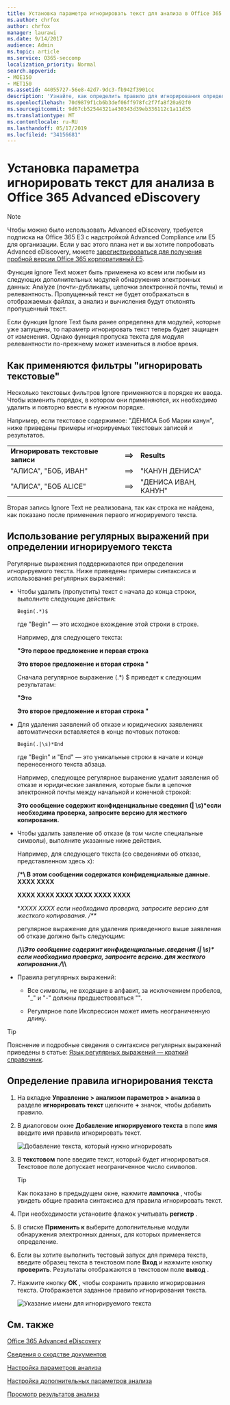 ```yaml
---
title: Установка параметра игнорировать текст для анализа в Office 365 Advanced eDiscovery
ms.author: chrfox
author: chrfox
manager: laurawi
ms.date: 9/14/2017
audience: Admin
ms.topic: article
ms.service: O365-seccomp
localization_priority: Normal
search.appverid:
- MOE150
- MET150
ms.assetid: 44055727-56e8-42d7-9dc3-fb942f3901cc
description: 'Узнайте, как определить правило для игнорирования определенного текста при использовании модулей анализа и обработки в Office 365 Advanced eDiscovery.  '
ms.openlocfilehash: 70d9879f1cb6b3def06ff978fc2f7fa8f20a92f0
ms.sourcegitcommit: 9d67cb52544321a430343d39eb336112c1a11d35
ms.translationtype: MT
ms.contentlocale: ru-RU
ms.lasthandoff: 05/17/2019
ms.locfileid: "34156681"
---
```

# <a name="set-ignore-text-option-for-analyze-in-office-365-advanced-ediscovery"></a>Установка параметра игнорировать текст для анализа в Office 365 Advanced eDiscovery

> [!NOTE]
> Чтобы можно было использовать Advanced eDiscovery, требуется подписка на Office 365 E3 с надстройкой Advanced Compliance или E5 для организации. Если у вас этого плана нет и вы хотите попробовать Advanced eDiscovery, можете [зарегистрироваться для получения пробной версии Office 365 корпоративный E5](https://go.microsoft.com/fwlink/p/?LinkID=698279). 
  
Функция ignore Text может быть применена ко всем или любым из следующих дополнительных модулей обнаружения электронных данных: Analyze (почти-дубликаты, цепочки электронной почты, темы) и релевантность. Пропущенный текст не будет отображаться в отображаемых файлах, а анализ и вычисления будут отклонять пропущенный текст.
  
Если функция Ignore Text была ранее определена для модулей, которые уже запущены, то параметр игнорировать текст теперь будет защищен от изменения. Однако функция пропуска текста для модуля релевантности по-прежнему может измениться в любое время.
  
## <a name="how-ignore-text-filters-are-applied"></a>Как применяются фильтры "игнорировать текстовые"

Несколько текстовых фильтров Ignore применяются в порядке их ввода. Чтобы изменить порядок, в котором они применяются, их необходимо удалить и повторно ввести в нужном порядке.
  
Например, если текстовое содержимое: "ДЕНИСА Боб Марии канун", ниже приведены примеры игнорируемых текстовых записей и результатов.
  
||||
|:-----|:-----|:-----|
|**Игнорировать текстовые записи** <br/> |**==\>** <br/> |**Results** <br/> |
|"АЛИСА", "БОБ, ИВАН"  <br/> |==\>  <br/> |"КАНУН ДЕНИСА"  <br/> |
|"АЛИСА", "БОБ ALICE"  <br/> |==\>  <br/> |"ДЕНИСА ИВАН, КАНУН"  <br/> |
   
Вторая запись Ignore Text не реализована, так как строка не найдена, как показано после применения первого игнорируемого текста.
  
## <a name="use-regular-expressions-when-defining-ignore-text"></a>Использование регулярных выражений при определении игнорируемого текста

Регулярные выражения поддерживаются при определении игнорируемого текста. Ниже приведены примеры синтаксиса и использования регулярных выражений:
  
- Чтобы удалить (пропустить) текст с начала до конца строки, выполните следующие действия:
    
     `Begin(.*)$`
    
    где "Begin" — это исходное вхождение этой строки в строке.
    
    Например, для следующего текста:
    
    **"Это первое предложение и первая строка**
    
    **Это второе предложение и вторая строка "**
    
    Сначала регулярное выражение (.\*) $ приведет к следующим результатам:
    
    **"Это**
    
    **Это второе предложение и вторая строка "**
    
- Для удаления заявлений об отказе и юридических заявлениях автоматически вставляется в конце почтовых потоков:
    
     `Begin(.|\s)*End`
    
    где "Begin" и "End" — это уникальные строки в начале и конце перенесенного текста абзаца. 
    
    Например, следующее регулярное выражение удалит заявления об отказе и юридические заявления, которые были в цепочке электронной почты между начальной и конечной строкой:
    
    **Это сообщение содержит конфиденциальные сведения (| \s)\*если необходима проверка, запросите версию для жесткого копирования.**
    
- Чтобы удалить заявление об отказе (в том числе специальные символы), выполните указанные ниже действия. 
    
    Например, для следующего текста (со сведениями об отказе, представленном здесь x): 
    
    **/\*\ В этом сообщении содержатся конфиденциальные данные. XXXX XXXX**
    
    **XXXX XXXX XXXX XXXX XXXX XXXX**
    
    **XXXX XXXX если необходима проверка, запросите версию для жесткого копирования. /\*\**
    
    регулярное выражение для удаления приведенного выше заявления об отказе должно быть следующим: 
    
    **\/\\*\\Это сообщение содержит конфиденциальные\.сведения (| \s)\* если необходима проверка, запросите версию\. для жесткого копирования.\/\\*\\**
    
- Правила регулярных выражений:
    
  - Все символы, не входящие в алфавит, за исключением пробелов, "_" и "-" должны предшествоваться "\".
    
  - Регулярное поле Икспрессион может иметь неограниченную длину.
    
> [!TIP]
> Пояснение и подробные сведения о синтаксисе регулярных выражений приведены в статье: [Язык регулярных выражений — краткий справочник](https://msdn.microsoft.com/en-us/library/az24scfc%28v=vs.110%29.aspx). 
  
## <a name="define-ignore-text-rule"></a>Определение правила игнорирования текста

1. На вкладке **Управление \> анализом параметров \> анализа** в разделе **игнорировать текст** щелкните **+** значок, чтобы добавить правило. 
    
2. В диалоговом окне **Добавление игнорируемого текста** в поле **имя** введите имя правила игнорировать текст. 
    
    ![Добавление текста, который нужно игнорировать](media/98e5129b-2667-4692-86fa-2d0117187a7f.png)
  
3. В **текстовом** поле введите текст, который будет игнорироваться. Текстовое поле допускает неограниченное число символов. 
    
    > [!TIP]
    > Как показано в предыдущем окне, нажмите **лампочка** , чтобы увидеть общие правила синтаксиса для правила игнорировать текст. 
  
4. При необходимости установите флажок учитывать **регистр** . 
    
5. В списке **Применить к** выберите дополнительные модули обнаружения электронных данных, для которых применяется определение. 
    
6. Если вы хотите выполнить тестовый запуск для примера текста, введите образец текста в текстовом поле **Вход** и нажмите кнопку **проверить**. Результаты отображаются в текстовом поле **вывод** . 
    
7. Нажмите кнопку **ОК** , чтобы сохранить правило игнорирования текста. Отображается заданное правило игнорирования текста. 
    
    ![Указание имени для игнорируемого текста](media/3a788ac3-4a1c-46c9-89bd-7ff32d68ce23.png)
  
## <a name="see-also"></a>См. также

[Office 365 Advanced eDiscovery](office-365-advanced-ediscovery.md)
  
[Сведения о сходстве документов](understand-document-similarity-in-advanced-ediscovery.md)
  
[Настройка параметров анализа](set-analyze-options-in-advanced-ediscovery.md)
  
[Настройка дополнительных параметров анализа](set-analyze-advanced-settings-in-advanced-ediscovery.md)
  
[Просмотр результатов анализа](view-analyze-results-in-advanced-ediscovery.md)

